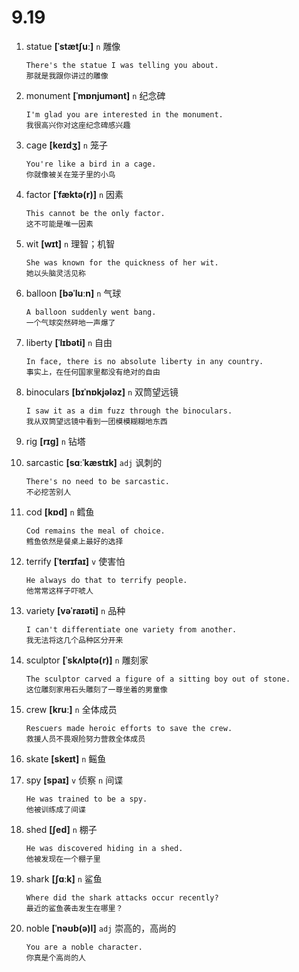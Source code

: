 # 9.19

1. statue **[ˈstætʃuː]** `n` 雕像

   ```
   There's the statue I was telling you about.
   那就是我跟你讲过的雕像
   ```

2. monument **[ˈmɒnjumənt]** `n` 纪念碑

   ```
   I'm glad you are interested in the monument.
   我很高兴你对这座纪念碑感兴趣
   ```

3. cage **[keɪdʒ]** `n` 笼子

   ```
   You're like a bird in a cage.
   你就像被关在笼子里的小鸟
   ```

4. factor **[ˈfæktə(r)]** `n` 因素

   ```
   This cannot be the only factor.
   这不可能是唯一因素
   ```

5. wit **[wɪt]** `n` 理智；机智

   ```
   She was known for the quickness of her wit.
   她以头脑灵活见称
   ```

6. balloon **[bəˈluːn]** `n` 气球

   ```
   A balloon suddenly went bang.
   一个气球突然砰地一声爆了
   ```

7. liberty **[ˈlɪbəti]** `n` 自由

   ```
   In face, there is no absolute liberty in any country.
   事实上，在任何国家里都没有绝对的自由
   ```

8. binoculars **[bɪˈnɒkjələz]** `n` 双筒望远镜

   ```
   I saw it as a dim fuzz through the binoculars.
   我从双筒望远镜中看到一团模模糊糊地东西
   ```

9. rig **[rɪɡ]** `n` 钻塔

10. sarcastic **[sɑːˈkæstɪk]** `adj` 讽刺的

    ```
    There's no need to be sarcastic.
    不必挖苦别人
    ```

11. cod **[kɒd]** `n` 鳕鱼

    ```
    Cod remains the meal of choice.
    鳕鱼依然是餐桌上最好的选择
    ```

12. terrify **[ˈterɪfaɪ]** `v` 使害怕

    ```
    He always do that to terrify people.
    他常常这样子吓唬人
    ```

13. variety **[vəˈraɪəti]** `n` 品种

    ```
    I can't differentiate one variety from another.
    我无法将这几个品种区分开来
    ```

14. sculptor **[ˈskʌlptə(r)]** `n` 雕刻家

    ```
    The sculptor carved a figure of a sitting boy out of stone.
    这位雕刻家用石头雕刻了一尊坐着的男童像
    ```

15. crew **[kruː]** `n` 全体成员

    ```
    Rescuers made heroic efforts to save the crew.
    救援人员不畏艰险努力营救全体成员
    ```

16. skate **[skeɪt]** `n` 鳐鱼

17. spy **[spaɪ]** `v` 侦察 `n` 间谍

    ```
    He was trained to be a spy.
    他被训练成了间谍
    ```

18. shed **[ʃed]** `n` 棚子

    ```
    He was discovered hiding in a shed.
    他被发现在一个棚子里
    ```

19. shark **[ʃɑːk]** `n` 鲨鱼

    ```
    Where did the shark attacks occur recently?
    最近的鲨鱼袭击发生在哪里？
    ```

20. noble **[ˈnəʊb(ə)l]** `adj` 崇高的，高尚的
    ```
    You are a noble character.
    你真是个高尚的人
    ```
